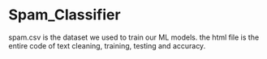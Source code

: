 # Spam_Classifier
spam.csv is the dataset we used to train our ML models.
the html file is the entire code of text cleaning, training, testing and accuracy.
